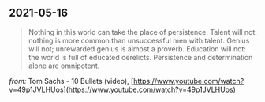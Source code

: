 ## 2021-05-16

> Nothing in this world can take the place of persistence. Talent will not: nothing is more common than unsuccessful men with talent. Genius will not; unrewarded genius is almost a proverb. Education will not: the world is full of educated derelicts. Persistence and determination alone are omnipotent.

*from:* Tom Sachs - 10 Bullets (video), [https://www.youtube.com/watch?v=49p1JVLHUos](https://www.youtube.com/watch?v=49p1JVLHUos)
